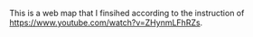 This is a web map that I finsihed according to the instruction of https://www.youtube.com/watch?v=ZHynmLFhRZs.

